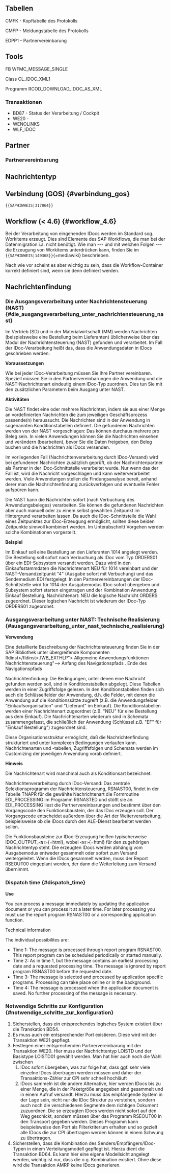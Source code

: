 ## Tabellen

CMFK - Kopftabelle des Protokolls

CMFP - Meldungstabelle des Protokolls

EDPP1 - Partnervereinbarung

## Tools

FB WFMC_MESSAGE_SINGLE

Class CL_IDOC_XML1

Programm RCOD_DOWNLOAD_IDOC_AS_XML

### Transaktionen

-   BD87 - Status der Verarbeitung / Cockpit
-   WE20 -
-   WENOLINKS
-   WLF_IDOC

## Partner

### Partnervereinbarung

## Nachrichtentyp

## Verbindung (GOS) {#verbindung_gos}

```{=mediawiki}
{{SAPHINWEIS|317864}}
```
## Workflow (\< 4.6) {#workflow_4.6}

Bei der Verarbeitung von eingehenden IDocs werden im Standard sog.
Workitems erzeugt. Dies sind Elemente des SAP Workflows, die man bei der
Datenmigration i.a. nicht benötigt. Wie man --- und mit welchen Folgen
--- die Erzeugung von Workitems unterdrücken kann, finden Sie im
`{{SAPHINWEIS|149368}}`{=mediawiki} beschrieben.

Nach wie vor scheint es aber wichtig zu sein, dass die
Workflow-Container korrekt definiert sind, wenn sie denn definiert
werden.

## Nachrichtenfindung

### Die Ausgangsverarbeitung unter Nachrichtensteuerung (NAST) {#die_ausgangsverarbeitung_unter_nachrichtensteuerung_nast}

Im Vertrieb (SD) und in der Materialwirtschaft (MM) werden Nachrichten
(beispielsweise eine Bestellung beim Lieferanten) üblicherweise über das
Modul der Nachrichtensteuerung (NAST) gefunden und verarbeitet. Im Fall
der IDoc-Verarbeitung heißt das, dass die Anwendungsdaten in IDocs
geschrieben werden.

**Voraussetzungen**

Wie bei jeder IDoc-Verarbeitung müssen Sie Ihre Partner vereinbaren.
Speziell müssen Sie in den Partnervereinbarungen die Anwendung und die
NAST-Nachrichtenart eindeutig einem IDoc-Typ zuordnen. Dies tun Sie mit
den zusätzlichen Parametern beim Ausgang unter NAST.

**Aktivitäten**

Die NAST findet eine oder mehrere Nachrichten, indem sie aus einer Menge
an vordefinierten Nachrichten die zum jeweiligen Geschäftsprozess
passende(n) heraussucht. Die Nachrichten sind in der Anwendung in
sogenannten Konditionstabellen definiert. Die gefundenen Nachrichten
werden von der NAST vorgeschlagen: Das können durchaus mehrere pro Beleg
sein. In vielen Anwendungen können Sie die Nachrichten einsehen und
verändern (bearbeiten), bevor Sie die Daten freigeben, den Beleg buchen
und die Nachrichten als IDocs versenden.

Im vorliegenden Fall (Nachrichtenverarbeitung durch IDoc-Versand) wird
bei gefundenen Nachrichten zusätzlich geprüft, ob der Nachrichtenpartner
als Partner in der IDoc-Schnittstelle verarbeitet wurde. Nur wenn das
der Fall ist, wird die Nachricht vorgeschlagen und kann
weiterverarbeitet werden. Viele Anwendungen stellen die Findungsanalyse
bereit, anhand derer man die Nachrichtenfindung zurückverfolgen und
eventuelle Fehler aufspüren kann.

Die NAST kann die Nachrichten sofort (nach Verbuchung des
Anwendungsbeleges) verarbeiten. Sie können die gefundenen Nachrichten
aber auch manuell oder zu einem selbst gewählten Zeitpunkt im
Hintergrund verarbeiten lassen. Da auch die IDoc-Schnittstelle die Wahl
eines Zeitpunktes zur IDoc-Erzeugung ermöglicht, sollten diese beiden
Zeitpunkte sinnvoll kombiniert werden. Im Unterabschnitt Vorgehen werden
solche Kombinationen vorgestellt.

**Beispiel**

Im Einkauf soll eine Bestellung an den Lieferanten 1014 angelegt werden.
Die Bestellung soll sofort nach Verbuchung als IDoc vom Typ ORDERS01
über ein EDI-Subsystem versandt werden. Dazu wird in den
Einkaufsstammdaten die Nachrichtenart NEU für 1014 vereinbart und der
NAST-Versandzeitpunkt \"4\" (Ausgabe sofort mit Verbuchung) und das
Sendemedium EDI festgelegt. In den Partnervereinbarungen der
IDoc-Schnittstelle wird für 1014 der Ausgabemodus IDoc sofort übergeben
und Subsystem sofort starten eingetragen und der Kombination Anwendung:
Einkauf Bestellung, Nachrichtenart: NEU die logische Nachricht ORDERS
zugeordnet. Dieser logischen Nachricht ist wiederum der IDoc-Typ
ORDERS01 zugeordnet.

### Ausgangsverarbeitung unter NAST: Technische Realisierung {#ausgangsverarbeitung_unter_nast_technische_realisierung}

**Verwendung**

Eine detaillierte Beschreibung der Nachrichtensteuerung finden Sie in
der SAP Bibliothek unter übergreifende Komponenten
fldinst\>/fldinst\>.IWB_EXTHLP\"\> Allgemeine Anwendungsfunktionen
Nachrichtensteuerung\"\--\> Anfang des Navigationspfads . Ende des
Navigationspfads

Nachrichtenfindung: Die Bedingungen, unter denen eine Nachricht gefunden
werden soll, sind in Konditionstabellen abgelegt. Diese Tabellen werden
in einer Zugriffsfolge gelesen. In den Konditionstabellen finden sich
auch die Schlüsselfelder der Anwendung, d.h. die Felder, mit denen die
Anwendung auf die Konditionssätze zugreift (z.B. die Anwendungsfelder
\"Einkaufsorganisation\" und \"Lieferant\" im Einkauf). Die
Konditionstabellen werden einer Nachrichtenart zugeordnet (z.B. \"NEU\"
für eine Bestellung aus dem Einkauf). Die Nachrichtenarten wiederum sind
in Schemata zusammengefasst, die schließlich der Anwendung (Schlüssel
z.B. \"EF\" für \"Einkauf Bestellung\") zugeordnet sind.

Diese Organisationsstruktur ermöglicht, daß die Nachrichtenfindung
strukturiert und unter komplexen Bedingungen verlaufen kann.
Nachrichtenarten und -tabellen, Zugriffsfolgen und Schemata werden im
Customizing der jeweiligen Anwendung vorab definiert.

**Hinweis**

Die Nachrichtenart wird manchmal auch als Konditionsart bezeichnet.

Nachrichtenverarbeitung durch IDoc-Versand: Das zentrale
Selektionsprogramm der Nachrichtensteuerung, RSNAST00, findet in der
Tabelle TNAPR für die gewählte Nachrichtenart die Formroutine
EDI_PROCESSING im Programm RSNASTED und stößt sie an. EDI_PROCESSING
liest die Partnervereinbarungen und bestimmt über den Vorgangscode den
Funktionsbaustein, der das IDoc erzeugen soll. Der Vorgangscode
entscheidet außerdem über die Art der Weiterverarbeitung, beispielsweise
ob die IDocs durch den ALE-Dienst bearbeitet werden sollen.

Die Funktionsbausteine zur IDoc-Erzeugung heißen typischerweise
IDOC_OUTPUT\_`<NT>`{=html}, wobei `<NT>`{=html} für den zugehörigen
Nachrichtentyp steht. Die erzeugten IDocs werden abhängig vom
Ausgabemodus entweder gesammelt oder sofort zum Versand weitergeleitet.
Wenn die IDocs gesammelt werden, muss der Report RSEOUT00 eingeplant
werden, der dann die Weiterleitung zum Versand übernimmt.

### Dispatch time {#dispatch_time}

**Use**

You can process a message immediately by updating the application
document or you can process it at a later time. For later processing you
must use the report program RSNAST00 or a corresponding application
function.

Technical information

The individual possibilites are:

-   Time 1: The message is processed through report program RSNAST00.
    This report program can be scheduled periodically or started
    manually.
-   Time 2: As in time 1, but the message contains an earliest
    processing date and a requested processing time. The message is
    ignored by report program RSNAST00 before the requested date.
-   Time 3: The message is selected and processed by application
    specific programs. Processing can take place online or in the
    background.
-   Time 4: The message is processed when the application document is
    saved. No further processing of the message is necessary.

### Notwendige Schritte zur Konfiguration {#notwendige_schritte_zur_konfiguration}

1.  Sicherstellen, dass ein entsprechendes logisches System existiert
    über die Transkation BD54.
2.  Es muss auch ein entsprechender Port existieren. Diese wird mit der
    Transaktion WE21 gepflegt.
3.  Festlegen einer entsprechenden Partnervereinbarung mit der
    Transaktion WE20. Hier muss der Nachrichtentyp LOISTD und der
    Basistype LOISTD01 gewählt werden. Man hat hier auch noch die Wahl
    zwischen
    1.  IDoc sofort übergeben, was zur folge hat, dass ggf. sehr viele
        einzelne IDocs übertragen werden müssen und daher der
        Transaktions-Zähler zur CPI sehr schnell hochläuft
    2.  IDocs sammeln ist die andere Alternative, hier werden IDocs bis
        zu einer Menge, die in der Paketgröße angegeben sind gesammelt
        und in einem Aufruf versandt. HIerzu muss das empfangende System
        in der Lage sein, nicht nur die IDoc Struktur zu verstehen,
        sondern auch noch die verschiedenen Segmente dem richtigen
        Dokument zuzuordnen. Die so erzeugten IDocs werden nicht sofort
        auf den Weg geschickt, sondern müssen über das Programm RSEOUT00
        in den Transport gegeben werden. Dieses Programm kann
        beispielsweise den Port als Filterkriterium erhalten und so
        gezielt alle IDocs die zur CPI übertragen werden können in einem
        Schwung zu übertragen.
4.  Sicherstellen, dass die Kombination des
    Senders/Empfängers/IDoc-Typen in einem Verteilungsmodell gepflegt
    ist. Hierzu dient die Transaktion BD64. Es kann hier eine eigene
    Modellsicht angelegt werden, wichtig ist nur, dass die o.g.
    Kombination existiert. Ohne diese wird die Transaktion AMRP keine
    IDocs generieren.
